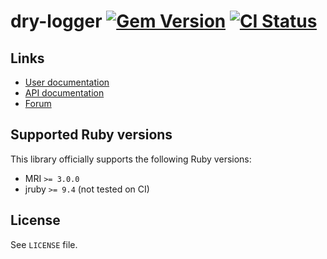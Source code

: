 <!--- this file is synced from dry-rb/template-gem project -->
[gem]: https://rubygems.org/gems/dry-logger
[actions]: https://github.com/dry-rb/dry-logger/actions

# dry-logger [![Gem Version](https://badge.fury.io/rb/dry-logger.svg)][gem] [![CI Status](https://github.com/dry-rb/dry-logger/workflows/ci/badge.svg)][actions]

## Links

* [User documentation](https://dry-rb.org/gems/dry-logger)
* [API documentation](http://rubydoc.info/gems/dry-logger)
* [Forum](https://discourse.dry-rb.org)

## Supported Ruby versions

This library officially supports the following Ruby versions:

* MRI `>= 3.0.0`
* jruby `>= 9.4` (not tested on CI)

## License

See `LICENSE` file.

